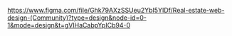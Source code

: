 https://www.figma.com/file/Ghk79AXzSSUeu2YbI5YIDf/Real-estate-web-design-(Community)?type=design&node-id=0-1&mode=design&t=gVIHaCabpYpICb94-0
